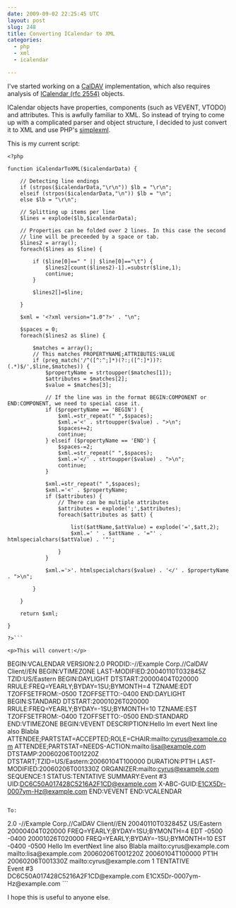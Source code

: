 ```yaml
---
date: 2009-09-02 22:25:45 UTC
layout: post
slug: 248
title: Converting ICalendar to XML 
categories:
  - php
  - xml
  - icalendar

---
```

<p>I've started working on a <a href="http://tools.ietf.org/html/rfc4791">CalDAV</a> implementation, which also requires analysis of <a href="http://tools.ietf.org/html/rfc2445">ICalendar (rfc 2554)</a> objects.</p>

<p>ICalendar objects have properties, components (such as VEVENT, VTODO) and attributes. This is awfully familiar to XML. So instead of trying to come up with a complicated parser and object structure, I decided to just convert it to XML and use PHP's <a href="http://nl3.php.net/manual/en/book.simplexml.php">simplexml</a>.</p>

<p>This is my current script:</p>

```
<?php

function iCalendarToXML($icalendarData) {

    // Detecting line endings
    if (strpos($icalendarData,"\r\n")) $lb = "\r\n";
    elseif (strpos($icalendarData,"\n")) $lb = "\n";
    else $lb = "\r\n";

    // Splitting up items per line
    $lines = explode($lb,$icalendarData);

    // Properties can be folded over 2 lines. In this case the second
    // line will be preceeded by a space or tab.
    $lines2 = array();
    foreach($lines as $line) {

        if ($line[0]==" " || $line[0]=="\t") {
            $lines2[count($lines2)-1].=substr($line,1);
            continue;
        }

        $lines2[]=$line;

    }

    $xml = '<?xml version="1.0"?>' . "\n";

    $spaces = 0;
    foreach($lines2 as $line) {

        $matches = array();
        // This matches PROPERTYNAME;ATTRIBUTES:VALUE
        if (preg_match('/^([^:^;]*)(?:;([^:]*))?:(.*)$/',$line,$matches)) {
            $propertyName = strtoupper($matches[1]);
            $attributes = $matches[2];
            $value = $matches[3];

            // If the line was in the format BEGIN:COMPONENT or END:COMPONENT, we need to special case it.
            if ($propertyName == 'BEGIN') {
                $xml.=str_repeat(" ",$spaces);
                $xml.='<' . strtoupper($value) . ">\n";
                $spaces+=2;
                continue;
            } elseif ($propertyName == 'END') {
                $spaces-=2;
                $xml.=str_repeat(" ",$spaces);
                $xml.='</' . strtoupper($value) . ">\n";
                continue;
            }

            $xml.=str_repeat(" ",$spaces);
            $xml.='<' . $propertyName;
            if ($attributes) {
                // There can be multiple attributes
                $attributes = explode(';',$attributes);
                foreach($attributes as $att) {
                    
                    list($attName,$attValue) = explode('=',$att,2);
                    $xml.=' ' . $attName . '="' . htmlspecialchars($attValue) . '"';

                }
            }

            $xml.='>'. htmlspecialchars($value) . '</' . $propertyName . ">\n";
          
        }

    }

    return $xml;

}

?>```

<p>This will convert:</p>

```
BEGIN:VCALENDAR
VERSION:2.0
PRODID:-//Example Corp.//CalDAV Client//EN
BEGIN:VTIMEZONE
LAST-MODIFIED:20040110T032845Z
TZID:US/Eastern
BEGIN:DAYLIGHT
DTSTART:20000404T020000
RRULE:FREQ=YEARLY;BYDAY=1SU;BYMONTH=4
TZNAME:EDT
TZOFFSETFROM:-0500
TZOFFSETTO:-0400
END:DAYLIGHT
BEGIN:STANDARD
DTSTART:20001026T020000
RRULE:FREQ=YEARLY;BYDAY=-1SU;BYMONTH=10
TZNAME:EST
TZOFFSETFROM:-0400
TZOFFSETTO:-0500
END:STANDARD
END:VTIMEZONE
BEGIN:VEVENT
DESCRIPTION:Hello Im evert
 Next line also
  Blabla
ATTENDEE;PARTSTAT=ACCEPTED;ROLE=CHAIR:mailto:cyrus@example.com
ATTENDEE;PARTSTAT=NEEDS-ACTION:mailto:lisa@example.com
DTSTAMP:20060206T001220Z
DTSTART;TZID=US/Eastern:20060104T100000
DURATION:PT1H
LAST-MODIFIED:20060206T001330Z
ORGANIZER:mailto:cyrus@example.com
SEQUENCE:1
STATUS:TENTATIVE
SUMMARY:Event #3
UID:DC6C50A017428C5216A2F1CD@example.com
X-ABC-GUID:E1CX5Dr-0007ym-Hz@example.com
END:VEVENT
END:VCALENDAR
```

To:

```
<?xml version="1.0"?>
<VCALENDAR>
  <VERSION>2.0</VERSION>
  <PRODID>-//Example Corp.//CalDAV Client//EN</PRODID>
  <VTIMEZONE>
    <LAST-MODIFIED>20040110T032845Z</LAST-MODIFIED>
    <TZID>US/Eastern</TZID>
    <DAYLIGHT>
      <DTSTART>20000404T020000</DTSTART>
      <RRULE>FREQ=YEARLY;BYDAY=1SU;BYMONTH=4</RRULE>
      <TZNAME>EDT</TZNAME>
      <TZOFFSETFROM>-0500</TZOFFSETFROM>
      <TZOFFSETTO>-0400</TZOFFSETTO>
    </DAYLIGHT>
    <STANDARD>
      <DTSTART>20001026T020000</DTSTART>
      <RRULE>FREQ=YEARLY;BYDAY=-1SU;BYMONTH=10</RRULE>
      <TZNAME>EST</TZNAME>
      <TZOFFSETFROM>-0400</TZOFFSETFROM>
      <TZOFFSETTO>-0500</TZOFFSETTO>
    </STANDARD>
  </VTIMEZONE>
  <VEVENT>
    <DESCRIPTION>Hello Im evertNext line also Blabla</DESCRIPTION>
    <ATTENDEE PARTSTAT="ACCEPTED" ROLE="CHAIR">mailto:cyrus@example.com</ATTENDEE>
    <ATTENDEE PARTSTAT="NEEDS-ACTION">mailto:lisa@example.com</ATTENDEE>
    <DTSTAMP>20060206T001220Z</DTSTAMP>
    <DTSTART TZID="US/Eastern">20060104T100000</DTSTART>
    <DURATION>PT1H</DURATION>
    <LAST-MODIFIED>20060206T001330Z</LAST-MODIFIED>
    <ORGANIZER>mailto:cyrus@example.com</ORGANIZER>
    <SEQUENCE>1</SEQUENCE>
    <STATUS>TENTATIVE</STATUS>
    <SUMMARY>Event #3</SUMMARY>
    <UID>DC6C50A017428C5216A2F1CD@example.com</UID>
    <X-ABC-GUID>E1CX5Dr-0007ym-Hz@example.com</X-ABC-GUID>
  </VEVENT>
</VCALENDAR>
```

<p>I hope this is useful to anyone else.</p>